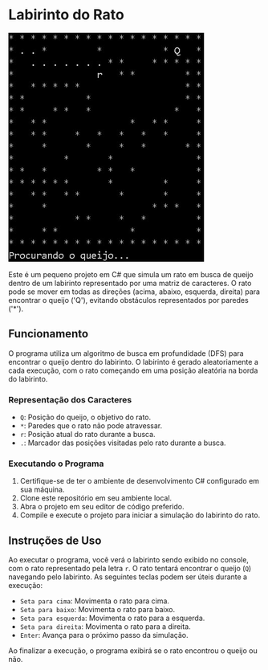 # Labirinto do Rato

<img src=./image.jpg>

Este é um pequeno projeto em C# que simula um rato em busca de queijo dentro de um labirinto representado por uma matriz de caracteres. O rato pode se mover em todas as direções (acima, abaixo, esquerda, direita) para encontrar o queijo ('Q'), evitando obstáculos representados por paredes ('*').

## Funcionamento

O programa utiliza um algoritmo de busca em profundidade (DFS) para encontrar o queijo dentro do labirinto. O labirinto é gerado aleatoriamente a cada execução, com o rato começando em uma posição aleatória na borda do labirinto.

### Representação dos Caracteres

- `Q`: Posição do queijo, o objetivo do rato.
- `*`: Paredes que o rato não pode atravessar.
- `r`: Posição atual do rato durante a busca.
- `.`: Marcador das posições visitadas pelo rato durante a busca.

### Executando o Programa

1. Certifique-se de ter o ambiente de desenvolvimento C# configurado em sua máquina.
2. Clone este repositório em seu ambiente local.
3. Abra o projeto em seu editor de código preferido.
4. Compile e execute o projeto para iniciar a simulação do labirinto do rato.

## Instruções de Uso

Ao executar o programa, você verá o labirinto sendo exibido no console, com o rato representado pela letra `r`. O rato tentará encontrar o queijo (`Q`) navegando pelo labirinto. As seguintes teclas podem ser úteis durante a execução:

- `Seta para cima`: Movimenta o rato para cima.
- `Seta para baixo`: Movimenta o rato para baixo.
- `Seta para esquerda`: Movimenta o rato para a esquerda.
- `Seta para direita`: Movimenta o rato para a direita.
- `Enter`: Avança para o próximo passo da simulação.

Ao finalizar a execução, o programa exibirá se o rato encontrou o queijo ou não.


